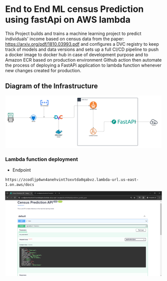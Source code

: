 # End to End ML census Prediction using fastApi on AWS lambda 
This Project builds and trains a machine learning project to predict individuals' income based on census data from the paper: https://arxiv.org/pdf/1810.03993.pdf and configures a DVC registry to keep track of models and data versions and sets up a full CI/CD pipeline to push a docker image to docker hub in case of development purpose and to Amazon ECR based on production environment Github action then automate the process of deploying a FastAPi application to lambda function whenever new changes created for production.
## Diagram of the Infrastructure
![Infrastructure-Diagram](/screenshots/Lambda%20MLops.png)

### Lambda function deployment
* Endpoint
```
https://zcodljp6wn4anehvint7oxvtda0qabvz.lambda-url.us-east-1.on.aws/docs
```
![Deployment](/screenshots/lambda_function.png)
